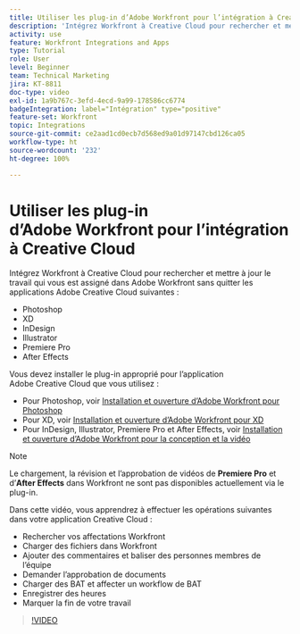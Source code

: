 ```yaml
---
title: Utiliser les plug-in d’Adobe Workfront pour l’intégration à Creative Cloud
description: 'Intégrez Workfront à Creative Cloud pour rechercher et mettre à jour le travail qui vous est assigné dans Workfront sans quitter les applications de Creative Cloud suivantes : Photoshop, XD, InDesign, Illustrator, Premiere Pro et After Effects.'
activity: use
feature: Workfront Integrations and Apps
type: Tutorial
role: User
level: Beginner
team: Technical Marketing
jira: KT-8811
doc-type: video
exl-id: 1a9b767c-3efd-4ecd-9a99-178586cc6774
badgeIntegration: label="Intégration" type="positive"
feature-set: Workfront
topic: Integrations
source-git-commit: ce2aad1cd0ecb7d568ed9a01d97147cbd126ca05
workflow-type: ht
source-wordcount: '232'
ht-degree: 100%

---
```


# Utiliser les plug-in d’Adobe Workfront pour l’intégration à Creative Cloud

Intégrez Workfront à Creative Cloud pour rechercher et mettre à jour le travail qui vous est assigné dans Adobe Workfront sans quitter les applications Adobe Creative Cloud suivantes :

* Photoshop
* XD
* InDesign
* Illustrator
* Premiere Pro
* After Effects

Vous devez installer le plug-in approprié pour l’application Adobe Creative Cloud que vous utilisez :

* Pour Photoshop, voir [Installation et ouverture d’Adobe Workfront pour Photoshop](https://experienceleague.adobe.com/docs/workfront/using/adobe-workfront-integrations/workfront-for-creative-cloud/install-wf-cc/wf-cc-install-ps.html?lang=fr)
* Pour XD, voir [Installation et ouverture d’Adobe Workfront pour XD](https://experienceleague.adobe.com/docs/workfront/using/adobe-workfront-integrations/workfront-for-creative-cloud/install-wf-cc/wf-adobe-xd-install.html?lang=fr)
* Pour InDesign, Illustrator, Premiere Pro et After Effects, voir [Installation et ouverture d’Adobe Workfront pour la conception et la vidéo](https://experienceleague.adobe.com/docs/workfront/using/adobe-workfront-integrations/workfront-for-creative-cloud/install-wf-cc/wf-install-cc.html?lang=fr)

>[!NOTE]
>
>Le chargement, la révision et l’approbation de vidéos de **Premiere Pro** et d’**After Effects** dans Workfront ne sont pas disponibles actuellement via le plug-in.


Dans cette vidéo, vous apprendrez à effectuer les opérations suivantes dans votre application Creative Cloud :

* Rechercher vos affectations Workfront
* Charger des fichiers dans Workfront
* Ajouter des commentaires et baliser des personnes membres de l’équipe
* Demander l’approbation de documents
* Charger des BAT et affecter un workflow de BAT
* Enregistrer des heures
* Marquer la fin de votre travail

>[!VIDEO](https://video.tv.adobe.com/v/3415452/?quality=12&learn=on)
